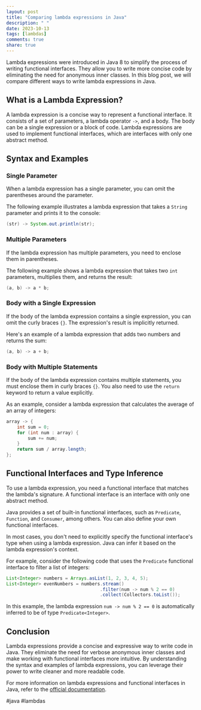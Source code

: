```yaml
---
layout: post
title: "Comparing lambda expressions in Java"
description: " "
date: 2023-10-13
tags: [lambdas]
comments: true
share: true
---
```


Lambda expressions were introduced in Java 8 to simplify the process of writing functional interfaces. They allow you to write more concise code by eliminating the need for anonymous inner classes. In this blog post, we will compare different ways to write lambda expressions in Java.

## What is a Lambda Expression?

A lambda expression is a concise way to represent a functional interface. It consists of a set of parameters, a lambda operator `->`, and a body. The body can be a single expression or a block of code. Lambda expressions are used to implement functional interfaces, which are interfaces with only one abstract method.

## Syntax and Examples

### Single Parameter

When a lambda expression has a single parameter, you can omit the parentheses around the parameter. 

The following example illustrates a lambda expression that takes a `String` parameter and prints it to the console:

```java
(str) -> System.out.println(str);
```

### Multiple Parameters

If the lambda expression has multiple parameters, you need to enclose them in parentheses.

The following example shows a lambda expression that takes two `int` parameters, multiplies them, and returns the result:

```java
(a, b) -> a * b;
```

### Body with a Single Expression

If the body of the lambda expression contains a single expression, you can omit the curly braces `{}`. The expression's result is implicitly returned.

Here's an example of a lambda expression that adds two numbers and returns the sum:

```java
(a, b) -> a + b;
```

### Body with Multiple Statements

If the body of the lambda expression contains multiple statements, you must enclose them in curly braces `{}`. You also need to use the `return` keyword to return a value explicitly.

As an example, consider a lambda expression that calculates the average of an array of integers:

```java
array -> {
    int sum = 0;
    for (int num : array) {
        sum += num;
    }
    return sum / array.length;
};
```

## Functional Interfaces and Type Inference

To use a lambda expression, you need a functional interface that matches the lambda's signature. A functional interface is an interface with only one abstract method.

Java provides a set of built-in functional interfaces, such as `Predicate`, `Function`, and `Consumer`, among others. You can also define your own functional interfaces.

In most cases, you don't need to explicitly specify the functional interface's type when using a lambda expression. Java can infer it based on the lambda expression's context.

For example, consider the following code that uses the `Predicate` functional interface to filter a list of integers:

```java
List<Integer> numbers = Arrays.asList(1, 2, 3, 4, 5);
List<Integer> evenNumbers = numbers.stream()
                                   .filter(num -> num % 2 == 0)
                                   .collect(Collectors.toList());
```

In this example, the lambda expression `num -> num % 2 == 0` is automatically inferred to be of type `Predicate<Integer>`.

## Conclusion

Lambda expressions provide a concise and expressive way to write code in Java. They eliminate the need for verbose anonymous inner classes and make working with functional interfaces more intuitive. By understanding the syntax and examples of lambda expressions, you can leverage their power to write cleaner and more readable code.

For more information on lambda expressions and functional interfaces in Java, refer to the [official documentation](https://docs.oracle.com/javase/tutorial/java/javaOO/lambdaexpressions.html).

#java #lambdas